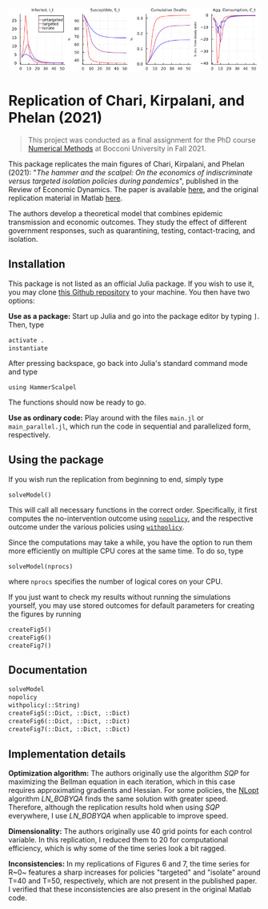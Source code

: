 ![header](./assets/header.png)

# Replication of Chari, Kirpalani, and Phelan (2021)

> This project was conducted as a final assignment for the PhD course [Numerical Methods](https://floswald.github.io/NumericalMethods/) at Bocconi University in Fall 2021.

This package replicates the main figures of Chari, Kirpalani, and Phelan (2021): "*The hammer and the scalpel: On the economics of indiscriminate versus targeted isolation policies during pandemics*", published in the Review of Economic Dynamics. The paper is available [here](https://doi.org/10.1016/j.red.2020.11.004), and the original replication material in Matlab [here](https://ideas.repec.org/c/red/ccodes/20-237.html).

The authors develop a theoretical model that combines epidemic transmission and economic outcomes. They study the effect of different government responses, such as quarantining, testing, contact-tracing, and isolation. 

## Installation

This package is not listed as an official Julia package. If you wish to use it, you may clone [this Github repository](https://github.com/JulianStreyczek?tab=repositories) to your machine. You then have two options:

**Use as a package:** Start up Julia and go into the package editor by typing `]`. Then, type

    activate .
    instantiate 

After pressing backspace, go back into Julia's standard command mode and type
    
    using HammerScalpel

The functions should now be ready to go.

**Use as ordinary code:** Play around with the files `main.jl` or `main_parallel.jl`, which run the code in sequential and parallelized form, respectively. 

## Using the package

If you wish run the replication from beginning to end, simply type

    solveModel()

This will call all necessary functions in the correct order. 
Specifically, it first computes the no-intervention outcome using [`nopolicy`](@ref), and the respective outcome under the various policies using [`withpolicy`](@ref).

Since the computations may take a while, you have the option to run them more efficiently on multiple CPU cores at the same time. 
To do so, type

    solveModel(nprocs)

where `nprocs` specifies the number of logical cores on your CPU. 

If you just want to check my results without running the simulations yourself, you may use stored outcomes for default parameters for creating the figures by running

    createFig5()
    createFig6()
    createFig7()

## Documentation

```@docs
solveModel
nopolicy
withpolicy(::String)
createFig5(::Dict, ::Dict, ::Dict)
createFig6(::Dict, ::Dict, ::Dict)
createFig7(::Dict, ::Dict, ::Dict)
```

## Implementation details

**Optimization algorithm:** The authors originally use the algorithm _SQP_ for maximizing the Bellman equation in each iteration, which in this case requires approximating gradients and Hessian.
For some policies, the [NLopt](https://github.com/JuliaOpt/NLopt.jl) algorithm _LN\_BOBYQA_ finds the same solution with greater speed.
Therefore, although the replication results hold when using _SQP_ everywhere, I use _LN\_BOBYQA_ when applicable to improve speed.

**Dimensionality:** The authors originally use 40 grid points for each control variable. In this replication, I reduced them to 20 for computational efficiency, which is why some of the time series look a bit ragged. 

**Inconsistencies:** In my replications of Figures 6 and 7, the time series for R~0~ features a sharp increases for policies "targeted" and "isolate" around T=40 and T=50, respectively, which are not present in the published paper. I verified that these inconsistencies are also present in the original Matlab code.